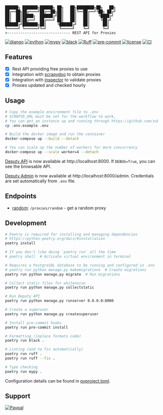```text
██████╗ ███████╗██████╗ ██╗   ██╗████████╗██╗   ██╗
██╔══██╗██╔════╝██╔══██╗██║   ██║╚══██╔══╝╚██╗ ██╔╝
██║  ██║█████╗  ██████╔╝██║   ██║   ██║    ╚████╔╝
██║  ██║██╔══╝  ██╔═══╝ ██║   ██║   ██║     ╚██╔╝
██████╔╝███████╗██║     ╚██████╔╝   ██║      ██║
╚═════╝ ╚══════╝╚═╝      ╚═════╝    ╚═╝      ╚═╝
>----------------------------- REST API for Proxies
```
[![django](https://img.shields.io/badge/django-4.2-%23092E20?style=flat-square&logo=django)](https://www.djangoproject.com)
[![python](https://img.shields.io/badge/python-3.12-%233776AB?style=flat-square&logo=python)](https://www.python.org)
[![mypy](https://www.mypy-lang.org/static/mypy_badge.svg)](https://mypy-lang.org)
[![black](https://img.shields.io/badge/code%20style-black-black.svg?style=flat-square&logo=stylelint)](https://github.com/psf/black)
[![Ruff](https://img.shields.io/endpoint?url=https://raw.githubusercontent.com/astral-sh/ruff/main/assets/badge/v2.json)](https://github.com/astral-sh/ruff)
[![pre-commit](https://img.shields.io/badge/pre--commit-enabled-brightgreen?style=flat-square&logo=pre-commit)](https://pre-commit.com)
[![license](https://img.shields.io/badge/license-MIT-blue?style=flat-square)](https://opensource.org/licenses/MIT)
[![CI](https://github.com/zubedev/deputy/actions/workflows/ci.yml/badge.svg)](https://github.com/zubedev/deputy/actions/workflows/ci.yml)

## Features

- [x] Rest API providing free proxies to use
- [x] Integration with [scrapydoo](https://github.com/zubedev/scrapydoo) to obtain proxies
- [x] Integration with [inspector](https://github.com/zubedev/inspector) to validate proxies
- [x] Proxies updated and checked hourly

## Usage

```bash
# Copy the example environment file to .env
# SCRAPYD_URL must be set for the workflow to work,
# You can get an instance up and running through https://github.com/zubedev/scrapydoo
cp .env.example .env

# Build the docker image and run the container
docker-compose up --build --detach

# You can scale up the number of workers for more concurrency
docker-compose up --scale worker=4 --detach
```

[Deputy API](http://localhost:8000) is now available at http://localhost:8000. If `DEBUG=True`, you can see the browsable API.

[Deputy Admin](http://localhost:8000/admin) is now available at http://localhost:8000/admin. Credentials are set automatically from `.env` file.

## Endpoints

- [random](http://localhost:8000/proxies/random): `/proxies/random` - get a random proxy

## Development

```bash
# Poetry is required for installing and managing dependencies
# https://python-poetry.org/docs/#installation
poetry install

# If you don't like doing `poetry run` all the time
# poetry shell  # Activate virtual environment in terminal

# Requires a PostgreSQL database to be running and configured in .env
# poetry run python manage.py makemigrations  # Create migrations
poetry run python manage.py migrate  # Run migrations

# Collect static files for whitenoise
poetry run python manage.py collectstatic

# Run Deputy API
poetry run python manage.py runserver 0.0.0.0:8000

# Create a superuser
poetry run python manage.py createsuperuser

# Install pre-commit hooks
poetry run pre-commit install

# Formatting (inplace formats code)
poetry run black .

# Linting (and to fix automatically)
poetry run ruff .
poetry run ruff --fix .

# Type checking
poetry run mypy .
```

Configuration details can be found in [pyproject.toml](pyproject.toml).

## Support
[![Paypal](https://img.shields.io/badge/Paypal-@MdZubairBeg-253B80?&logo=paypal)](https://paypal.me/MdZubairBeg/10)
